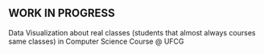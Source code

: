 ## WORK IN PROGRESS

Data Visualization about real classes (students that almost always courses same classes) in Computer Science Course @ UFCG
